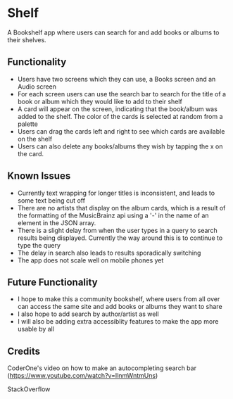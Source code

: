 # Shelf

A Bookshelf app where users can search for and add books or albums to their shelves. 



## Functionality

- Users have two screens which they can use, a Books screen and an Audio screen
 - For each screen users can use the search bar to search for the title of a book or album which they would like to add to their shelf
- A card will appear on the screen, indicating that the book/album was added to the shelf. The color of the cards is selected at random from a palette
- Users can drag the cards left and right to see which cards are available on the shelf
- Users can also delete any books/albums they wish by tapping the x on the card.

## Known Issues
- Currently text wrapping for longer titles is inconsistent, and leads to some text being cut off
- There are no artists that display on the album cards, which is a result of the formatting of the MusicBrainz api using a '-' in the name of an element in the JSON array. 
- There is a slight delay from when the user types in a query to search results being displayed. Currently the way around this is to continue to type the query
- The delay in search also leads to results sporadically switching
- The app does not scale well on mobile phones yet

## Future Functionality
- I hope to make this a community bookshelf, where users from all over can access the same site and add books or albums they want to share
- I also hope to add search by author/artist as well
- I will also be adding extra accessiblity features to make the app more usable by all

## Credits
CoderOne's video on how to make an autocompleting search bar
(https://www.youtube.com/watch?v=IlnmWntmUns)

StackOverflow

